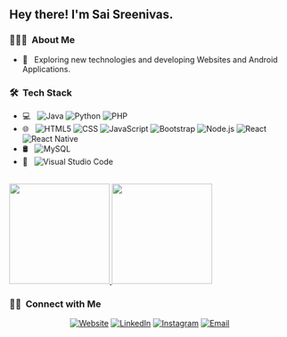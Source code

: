 <!-- ### Hi there 👋 -->

<!--
**Saisreenivas/Saisreenivas** is a ✨ _special_ ✨ repository because its `README.md` (this file) appears on your GitHub profile.

Here are some ideas to get you started:

- 🔭 I’m currently working on ...
- 🌱 I’m currently learning ...
- 👯 I’m looking to collaborate on ...
- 🤔 I’m looking for help with ...
- 💬 Ask me about ...
- 📫 How to reach me: ...
- 😄 Pronouns: ...
- ⚡ Fun fact: ...
-->
<h2> Hey there! I'm Sai Sreenivas.</h2>

<h3> 👨🏻‍💻 &nbsp;About Me </h3>

- 🤔 &nbsp; Exploring new technologies and developing Websites and Android Applications.

<h3> 🛠 &nbsp;Tech Stack</h3>

- 💻 &nbsp;
  ![Java](https://img.shields.io/badge/-Java-333333?style=flat&logo=Java&logoColor=007396)
  ![Python](https://img.shields.io/badge/-Python-333333?style=flat&logo=python)
  ![PHP](https://img.shields.io/badge/-PHP-333333?style=flat&logo=php)
- 🌐 &nbsp;
  ![HTML5](https://img.shields.io/badge/-HTML5-333333?style=flat&logo=HTML5)
  ![CSS](https://img.shields.io/badge/-CSS-333333?style=flat&logo=CSS3&logoColor=1572B6)
  ![JavaScript](https://img.shields.io/badge/-JavaScript-333333?style=flat&logo=javascript)
  ![Bootstrap](https://img.shields.io/badge/-Bootstrap-333333?style=flat&logo=bootstrap&logoColor=563D7C)
  ![Node.js](https://img.shields.io/badge/-Node.js-333333?style=flat&logo=node.js)
  ![React](https://img.shields.io/badge/-React-333333?style=flat&logo=react)
  ![React Native](https://img.shields.io/badge/-React-333333?style=flat&logo=react)
- 🛢 &nbsp;
  ![MySQL](https://img.shields.io/badge/-MySQL-333333?style=flat&logo=mysql)
- 🔧 &nbsp;
  ![Visual Studio Code](https://img.shields.io/badge/-Visual%20Studio%20Code-333333?style=flat&logo=visual-studio-code&logoColor=007ACC)

<br/>

<a href="https://github.com/Saisreenivas">
  <img height="180em" src="https://github-readme-stats.vercel.app/api?username=Saisreenivas&theme=buefy&show_icons=true" />
  <img height="180em" src="https://github-readme-stats.vercel.app/api/top-langs/?username=Saisreenivas&theme=buefy&layout=compact" />
</a>

<br/>

<h3> 🤝🏻 &nbsp;Connect with Me </h3>

<p align="center">
<a href="https://github.com/Saisreenivas/"><img alt="Website" src="https://img.shields.io/badge/github-Saisreenivas-blue?style=flat-square&logo=google-chrome"></a>
<a href="https://www.linkedin.com/in/sai-sreenivas-addepalli/"><img alt="LinkedIn" src="https://img.shields.io/badge/LinkedIn-Sai%20Sreenivas%20Addepalli-blue?style=flat-square&logo=linkedin"></a>
<a href="https://www.instagram.com/_sreenivas/"><img alt="Instagram" src="https://img.shields.io/badge/Instagram-__sreenivas-blue?style=flat-square&logo=instagram"></a>
<a href="mailto:saisreenivas222@gmail.com"><img alt="Email" src="https://img.shields.io/badge/Email-saisreenivas222@gmail.com-blue?style=flat-square&logo=gmail"></a>
</p>
